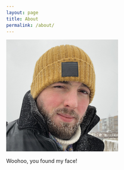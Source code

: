 ```yaml
---
layout: page
title: About
permalink: /about/
---
```

![Yep, das my face](/assets/img/about/me.png)

Woohoo, you found my face!
